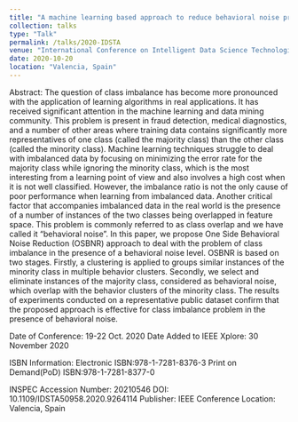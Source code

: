 ```yaml
---
title: "A machine learning based approach to reduce behavioral noise problem in an imbalanced data: application to a fraud detection"
collection: talks
type: "Talk"
permalink: /talks/2020-IDSTA
venue: "International Conference on Intelligent Data Science Technologies and Applications (IDSTA'2020)"
date: 2020-10-20
location: "Valencia, Spain"
---
```


Abstract: 
The question of class imbalance has become more pronounced with the application of learning algorithms in real applications. It has received significant attention in the machine learning and data mining community. This problem is present in fraud detection, medical diagnostics, and a number of other areas where training data contains significantly more representatives of one class (called the majority class) than the other class (called the minority class). Machine learning techniques struggle to deal with imbalanced data by focusing on minimizing the error rate for the majority class while ignoring the minority class, which is the most interesting from a learning point of view and also involves a high cost when it is not well classified. However, the imbalance ratio is not the only cause of poor performance when learning from imbalanced data. Another critical factor that accompanies imbalanced data in the real world is the presence of a number of instances of the two classes being overlapped in feature space. This problem is commonly referred to as class overlap and we have called it “behavioral noise”. In this paper, we propose One Side Behavioral Noise Reduction (OSBNR) approach to deal with the problem of class imbalance in the presence of a behavioral noise level. OSBNR is based on two stages. Firstly, a clustering is applied to groups similar instances of the minority class in multiple behavior clusters. Secondly, we select and eliminate instances of the majority class, considered as behavioral noise, which overlap with the behavior clusters of the minority class. The results of experiments conducted on a representative public dataset confirm that the proposed approach is effective for class imbalance problem in the presence of behavioral noise.

Date of Conference: 19-22 Oct. 2020
Date Added to IEEE Xplore: 30 November 2020

ISBN Information:
	Electronic ISBN:978-1-7281-8376-3
        Print on Demand(PoD) ISBN:978-1-7281-8377-0

INSPEC Accession Number: 20210546
DOI: 10.1109/IDSTA50958.2020.9264114
Publisher: IEEE
Conference Location: Valencia, Spain 
